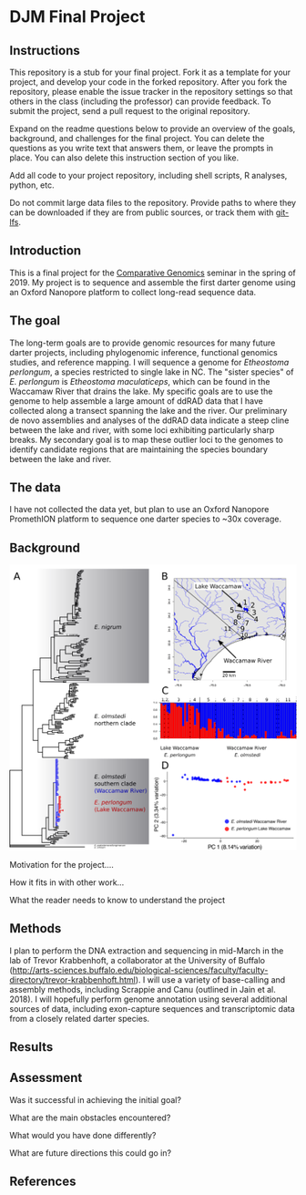 # DJM Final Project

## Instructions

This repository is a stub for your final project. Fork it as a template for your project, and develop your code in the forked repository. After you fork the repository, please enable the issue tracker in the repository settings so that others in the class (including the professor) can provide feedback. To submit the project, send a pull request to the original repository.

Expand on the readme questions below to provide an overview of the goals, background, and challenges for the final project. You can delete the questions as you write text that answers them, or leave the prompts in place. You can also delete this instruction section of you like.

Add all code to your project repository, including shell scripts, R analyses, python, etc.

Do not commit large data files to the repository. Provide paths to where they can be downloaded if they
are from public sources, or track them with [git-lfs](https://git-lfs.github.com).

## Introduction

This is a final project for the [Comparative Genomics](https://github.com/Yale-EEB723/syllabus) seminar in the spring of 2019. 
My project is to sequence and assemble the first darter genome using an Oxford Nanopore platform to collect long-read sequence data. 

## The goal

The long-term goals are to provide genomic resources for many future darter projects, including phylogenomic inference, functional genomics studies, and reference mapping. I will sequence a genome for *Etheostoma perlongum*, a species restricted to single lake in NC. The "sister species" of *E. perlongum* is *Etheostoma maculaticeps*, which can be found in the Waccamaw River that drains the lake. My specific goals are to use the genome to help assemble a large amount of ddRAD data that I have collected along a transect spanning the lake and the river. Our preliminary de novo assemblies and analyses of the ddRAD data indicate a steep cline between the lake and river, with some loci exhibiting particularly sharp breaks. My secondary goal is to map these outlier loci to the genomes to identify candidate regions that are maintaining the species boundary between the lake and river.

## The data

I have not collected the data yet, but plan to use an Oxford Nanopore PromethION platform to sequence one darter species to ~30x coverage.

## Background

![](figures/Fig1.png)

Motivation for the project....

How it fits in with other work...

What the reader needs to know to understand the project


## Methods

I plan to perform the DNA extraction and sequencing in mid-March in the lab of Trevor Krabbenhoft, a collaborator at the University of Buffalo (http://arts-sciences.buffalo.edu/biological-sciences/faculty/faculty-directory/trevor-krabbenhoft.html). I will use a variety of base-calling and assembly methods, including Scrappie and Canu (outlined in Jain et al. 2018). I will hopefully perform genome annotation using several additional sources of data, including exon-capture sequences and transcriptomic data from a closely related darter species.


## Results


## Assessment

Was it successful in achieving the initial goal?

What are the main obstacles encountered?

What would you have done differently?

What are future directions this could go in?

## References
